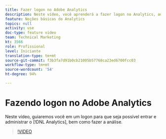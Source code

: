 ```yaml
---
title: Fazer logon no Adobe Analytics
description: Neste vídeo, você aprenderá a fazer logon no Analytics, administrá-lo e iniciar sua análise.
feature: Noções básicas do Analytics
topics: null
activity: use
doc-type: feature video
team: Technical Marketing
kt: 3566
role: Profissional
level: Iniciante
translation-type: tm+mt
source-git-commit: f3b3fa7d91b0cb21005b57768ca23ed6700fcc03
workflow-type: tm+mt
source-wordcount: '54'
ht-degree: 94%

---
```



# Fazendo logon no Adobe Analytics

Neste vídeo, guiaremos você em um logon para que seja possível entrar e administrar o [!DNL Analytics], bem como fazer a análise.

>[!VIDEO](https://video.tv.adobe.com/v/28771/?quality=12)
